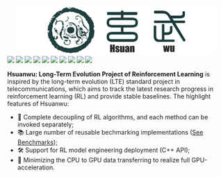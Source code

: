 <div align=center>
<img src='./docs/assets/images/logo.png' style="width: 90%">
</div>

<img src="https://img.shields.io/badge/License-Apache-%23CA2136">
<img src="https://img.shields.io/badge/Python-%3E%3D3.8-%2335709F"> 
<img src="https://img.shields.io/badge/Docs-Passing-%23009485">
<img src="https://img.shields.io/badge/Codestyle-Black-black">
<img src="https://img.shields.io/badge/PyPI%20Package-0.0.1-%23006DAD">
<img src="https://img.shields.io/badge/Pytorch-%3E%3D1.12.0-%23EF5739">
<img src="https://img.shields.io/badge/Gym-%3E%3D0.21.0-brightgreen">
<img src="https://img.shields.io/badge/DMC Suite-1.0.5-blue">
<img src="https://img.shields.io/badge/Procgen-0.10.7-blueviolet">
<img src="https://img.shields.io/badge/PyBullet-3.2.5-%236A94D4">

**Hsuanwu: Long-Term Evolution Project of Reinforcement Learning** is inspired by the long-term evolution (LTE) standard project in telecommunications, which aims to track the latest research progress in reinforcement learning (RL) and provide stable baselines.
The highlight features of Hsuanwu:

- 🧱 Complete decoupling of RL algorithms, and each method can be invoked separately;
- 📚 Large number of reusable bechmarking implementations ([See Benchmarks](benchmarks));
- 🛠️ Support for RL model engineering deployment (C++ API);
- 🚀 Minimizing the CPU to GPU data transferring to realize full GPU-acceleration.